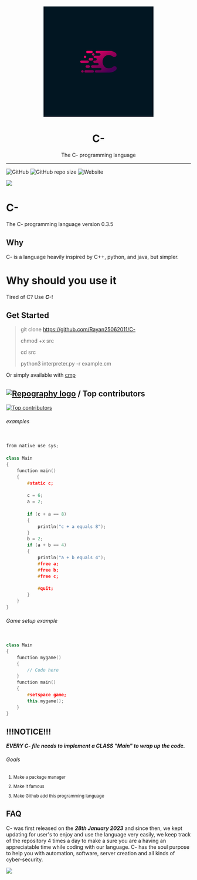 
<p align="center">
  <img src="C 5.png" width="300">
  <h1 align="center">C-</h1>
  <p align="center">The C- programming language</p>
</p>

---
<img alt="GitHub" src="https://img.shields.io/github/license/Rayan25062011/C-"> <img alt="GitHub repo size" src="https://img.shields.io/github/repo-size/Rayan25062011/C-">  <img alt="Website" src="https://img.shields.io/website?down_color=lightgrey&down_message=down&up_color=green&up_message=online&url=https%3A%2F%2Frayan25062011.github.io%2FOffical-Cminus-Site%2F">

<img src="https://forthebadge.com/images/badges/powered-by-jeffs-keyboard.svg"></img>
# C-
The C- programming language version 0.3.5

## Why
C- is a language heavily inspired by C++, python, and java, but simpler.

# Why should you use it
Tired of C? Use ***C-***!

## Get Started
> git clone https://github.com/Rayan25062011/C-
> 
> chmod +x src
> 
> cd src
> 
> python3 interpreter.py -r example.cm

Or simply available with <a href="https://github.com/Rayan25062011/cmp">cmp</a>

## [![Repography logo](https://images.repography.com/logo.svg)](https://repography.com) / Top contributors
[![Top contributors](https://images.repography.com/34865635/Rayan25062011/C-/top-contributors/l1lKDgKF8NQ_WuujN1Kh7Zg77BCfiDraiAnNw-bZQCs/lhUep6i1cc-hHR2d31BvFe39DgEPDsc7SviQ2OP9N2M_table.svg)](https://github.com/Rayan25062011/C-/graphs/contributors)


###### examples
```cpp

from native use sys;

class Main
{
    function main()
    {
        #static c;
        
        c = 6;
        a = 2;

        if (c + a == 8)
        {
            println("c + a equals 8");
        }
        b = 2;
        if (a + b == 4)
        {
            println("a + b equals 4");
            #free a;
            #free b;
            #free c;
            
            #quit;
        }
    }
}

```

###### Game setup example
```cpp

class Main
{
    function mygame()
    {
        // Code here
    }
    function main()
    {
        #setspace game;
        this.mygame();
    }
}

```

## !!!NOTICE!!!
***EVERY C- file needs to implement a CLASS "Main" to wrap up the code.***

###### Goals
<sub> 

1. Make a package manager

2. Make it famous

3. Make Github add this programming language
</sub>

## FAQ
C- was first released on the ***28th January 2023*** and since then, we kept updating for user's to enjoy and use the language very easily, we keep track of the repository 4 times a day to make a sure you are a having an appreciatable time while coding with our language. C- has the soul purpose to help you with automation, software, server creation and all kinds of cyber-security.

<img src="https://forthebadge.com/images/badges/built-with-love.svg"></img>

